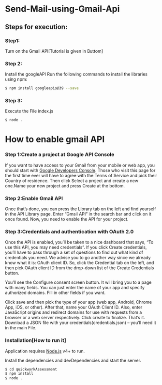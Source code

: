 # Send-Mail-using-Gmail-Api

## Steps for execution:
### Step1:
 Turn on the Gmail API[Tutorial is given in Buttom]
### Step 2:
Install the googleAPI 
Run the following commands to install the libraries using npm:
```sh
$ npm install googleapis@39 --save
```
### Step 3:
Execute the File index.js
```sh
$ node .
```
# How to enable gmail API
### Step 1:Create a project at Google API Console
If you want to have access to your Gmail from your mobile or web app, you should start with [Google Developers Console](https://console.developers.google.com/). Those who visit this page for the first time ever will have to agree with the Terms of Service and pick their Country of residence. Then click Select a project and create a new one.Name your new project and press Create at the bottom. 
### Step 2:Enable Gmail API
Once that’s done, you can press the Library tab on the left and find yourself in the API Library page. Enter “Gmail API” in the search bar and click on it once found. Now, you need to enable the API for your project. 
### Step 3:Credentials and authentication with OAuth 2.0
Once the API is enabled, you’ll be taken to a nice dashboard that says, “To use this API, you may need credentials”. If you click Create credentials, you’ll have to pass through a set of questions to find out what kind of credentials you need. We advise you to go another way since we already know what it is: OAuth client ID. So, click the Credential tab on the left, and then pick OAuth client ID from the drop-down list of the Create Credentials button. 

You’ll see the Configure consent screen button. It will bring you to a page with many fields. You can just enter the name of your app and specify authorized domains. Fill in other fields if you want. 

Click save and then pick the type of your app (web app, Android, Chrome App, iOS, or other). After that, name your OAuth Client ID. Also, enter JavaScript origins and redirect domains for use with requests from a browser or a web server respectively. Click create to finalize. That’s it. Download a JSON file with your credentials(credentials.json) – you’ll need it in the main File.

   


### Installation[How to run it]

Application requires [Node.js](https://nodejs.org/) v4+ to run.

Install the dependencies and devDependencies and start the server.

```sh
$ cd quickworkAssessment
$ npm install 
$ node .
```
